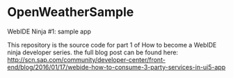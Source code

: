# OpenWeatherSample
WebIDE Ninja #1: sample app 

This repository is the source code for part 1 of How to become a WebIDE ninja developer series. 
the full blog post can be found here: http://scn.sap.com/community/developer-center/front-end/blog/2016/01/17/webide-how-to-consume-3-party-services-in-ui5-app
